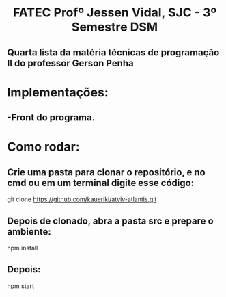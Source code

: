<p align="center">
<h1 align="center"> FATEC Profº Jessen Vidal, SJC - 3º Semestre DSM </h1>

<h2>Quarta lista da matéria técnicas de programação II do professor Gerson Penha</h2>

<h1>Implementações:</h1>
<h2>-Front do programa.</h2>

<h1>Como rodar:</h1>
<h2>Crie uma pasta para clonar o repositório, e no cmd ou em um terminal digite esse código:</h2>

git clone https://github.com/kaueriki/atviv-atlantis.git

<h2>Depois de clonado, abra a pasta src e prepare o ambiente:</h2>

npm install

<h2>Depois:</h2>

npm start

